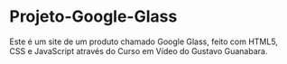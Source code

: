 # Projeto-Google-Glass
Este é um site de um produto chamado Google Glass, feito com HTML5, CSS e JavaScript através do Curso em Vídeo do Gustavo Guanabara.
